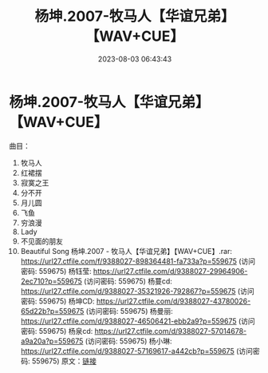 ﻿---
title: 杨坤.2007-牧马人【华谊兄弟】【WAV+CUE】
date: 2023-08-03 06:43:43
categories: WAV车载音乐、镜像
tags: 华语中文
---
# 杨坤.2007-牧马人【华谊兄弟】【WAV+CUE】

曲目：
01. 牧马人
02. 红裙摆
03. 寂寞之王
04. 分不开
05. 月儿圆
06. 飞鱼
07. 穷浪漫
08. Lady
09. 不见面的朋友
10. Beautiful Song
杨坤.2007 - 牧马人【华谊兄弟】【WAV+CUE】.rar: https://url27.ctfile.com/f/9388027-898364481-fa733a?p=559675
(访问密码: 559675)
杨钰莹: https://url27.ctfile.com/d/9388027-29964906-2ec710?p=559675
(访问密码: 559675)
杨蔓cd: https://url27.ctfile.com/d/9388027-35321926-792867?p=559675
(访问密码: 559675)
杨坤CD: https://url27.ctfile.com/d/9388027-43780026-65d22b?p=559675
(访问密码: 559675)
杨曼丽: https://url27.ctfile.com/d/9388027-46506421-ebb2a9?p=559675
(访问密码: 559675)
杨泉cd: https://url27.ctfile.com/d/9388027-57014678-a9a20a?p=559675
(访问密码: 559675)
杨小琳: https://url27.ctfile.com/d/9388027-57169617-a442cb?p=559675
(访问密码: 559675)
原文：[链接](https://blog.sina.com.cn/s/blog_1647c7e76010312y3.html)